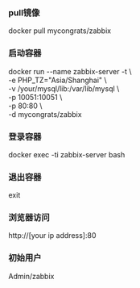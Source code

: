 ### pull镜像
docker pull mycongrats/zabbix
### 启动容器
docker run --name zabbix-server -t \\  
      -e PHP_TZ="Asia/Shanghai" \\  
      -v /your/mysql/lib:/var/lib/mysql \\  
      -p 10051:10051 \\  
      -p 80:80 \\  
      -d mycongrats/zabbix
### 登录容器
docker exec -ti zabbix-server bash
### 退出容器
exit
### 浏览器访问
http://[your ip address]:80
### 初始用户
Admin/zabbix  
